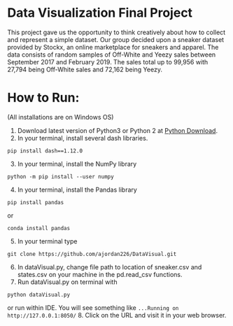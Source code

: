 # Data Visualization Final Project
This project gave us the opportunity to think creatively about how to collect and represent a simple dataset. Our group decided upon a sneaker dataset provided by Stockx, an online marketplace for sneakers and apparel. The data consists of random samples of Off-White and Yeezy sales between September 2017 and February 2019. The sales total up to 99,956 with 27,794 being  Off-White sales and 72,162 being Yeezy.

# How to Run:
(All installations are on Windows OS)

1. Download latest version of Python3 or Python 2 at [Python Download](https://www.python.org/downloads/).
2. In your terminal, install several dash libraries.
``` 
pip install dash==1.12.0 
```
3. In your terminal, install the NumPy library
``` 
python -m pip install --user numpy 
```
4. In your terminal, install the Pandas library
``` 
pip install pandas 
```
or
``` 
conda install pandas 
```
5. In your terminal type 
``` 
git clone https://github.com/ajordan226/DataVisual.git 
```
6. In dataVisual.py, change file path to location of sneaker.csv and states.csv on your machine in the pd.read_csv functions.
7. Run dataVisual.py on terminal with 
``` 
python dataVisual.py 
```
or run within IDE. You will see something like ``` ...Running on http://127.0.0.1:8050/ ```
8. Click on the URL and visit it in your web browser.
